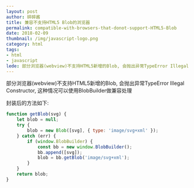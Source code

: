 ```yaml
---
layout: post
author: 碎碎酱
title: 兼容不支持HTML5 Blob的浏览器
permalink: compatible-with-browsers-that-donot-support-HTML5-Blob
date: 2018-02-09
thumbnail: /img/javascript-logo.png
category: html
tags:
- html
- javascript
lede: 部分浏览器(webview)不支持HTML5新增的Blob, 会抛出异常TypeError Illegal Constructor, 这种情况可以使用BlobBuilder做兼容处理
---
```


部分浏览器(webview)不支持HTML5新增的Blob, 会抛出异常TypeError Illegal Constructor, 这种情况可以使用BlobBuilder做兼容处理

封装后的方法如下:
```js
function getBlob(svg) {
    let blob = null;
    try {
        blob = new Blob([svg], { type: 'image/svg+xml' });
    } catch (err) {
        if (window.BlobBuilder) {
            const bb = new window.BlobBuilder();
            bb.append([svg]);
            blob = bb.getBlob('image/svg+xml');
        }
    }
    return blob;
}
```